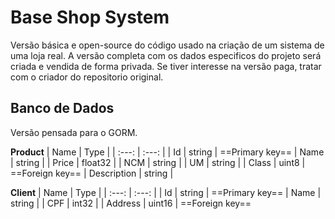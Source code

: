 # Base Shop System
Versão básica e open-source do código usado na criação de um sistema de uma loja real. A versão completa com os dados especificos do projeto será criada e vendida de forma privada. Se tiver interesse na versão paga, tratar com o criador do repositorio original.

## Banco de Dados
Versão pensada para o GORM.

**Product**
| Name | Type |
| :---: | :---: |
| Id | string | ==Primary key==
| Name | string |
| Price | float32 |
| NCM | string |
| UM | string |
| Class | uint8 | ==Foreign key==
| Description | string |

**Client**
| Name | Type |
| :---: | :---: |
| Id | string | ==Primary key==
| Name | string |
| CPF | int32 | 
| Address | uint16 | ==Foreign key==

